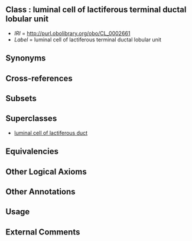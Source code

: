 
## Class : luminal cell of lactiferous terminal ductal lobular unit

 * *IRI* = http://purl.obolibrary.org/obo/CL_0002661
 * *Label* = luminal cell of lactiferous terminal ductal lobular unit

## Synonyms


## Cross-references


## Subsets


## Superclasses

 * [luminal cell of lactiferous duct](../../CL/62/CL_0002662.md)

## Equivalencies


## Other Logical Axioms


## Other Annotations


## Usage


## External Comments

